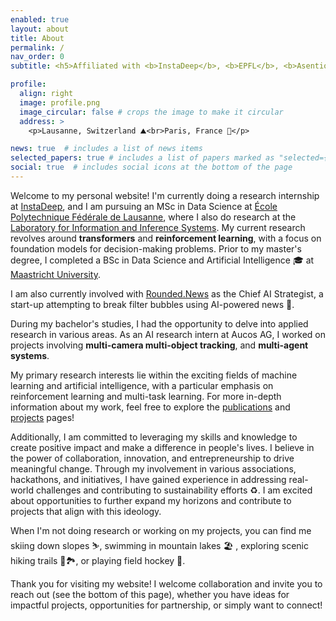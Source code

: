 ```yaml
---
enabled: true
layout: about
title: About
permalink: /
nav_order: 0
subtitle: <h5>Affiliated with <b>InstaDeep</b>, <b>EPFL</b>, <b>Asentio</b>, Aucos AG, Maastricht University</h5>

profile:
  align: right
  image: profile.png
  image_circular: false # crops the image to make it circular
  address: >
    <p>Lausanne, Switzerland ⛰️<br>Paris, France 🎨</p>

news: true  # includes a list of news items
selected_papers: true # includes a list of papers marked as "selected={true}"
social: true  # includes social icons at the bottom of the page
---
```


Welcome to my personal website! I'm currently doing a research internship at [InstaDeep](https://www.instadeep.com/), and I am pursuing an MSc in Data Science at [École Polytechnique Fédérale de Lausanne](https://www.epfl.ch/education/master/programs/data-science/),
where I also do research at the [Laboratory for Information and Inference Systems](https://www.epfl.ch/labs/lions/).
My current research revolves around **transformers** and **reinforcement learning**, with a focus on foundation models
for decision-making problems. Prior to my master's degree, I completed a BSc in Data Science and Artificial 
Intelligence 🎓 at [Maastricht University](https://www.maastrichtuniversity.nl/education/bachelor/data-science-and-artificial-intelligence).

I am also currently involved with [Rounded.News](https://rounded.news) as the Chief AI Strategist, a start-up attempting
to break filter bubbles using AI-powered news 📰.

During my bachelor's studies, I had the opportunity to delve into applied research in various areas. As an AI research 
intern at Aucos AG, I worked on projects involving **multi-camera multi-object tracking**, and **multi-agent systems**.

My primary research interests lie within the exciting fields of machine learning and artificial intelligence, with a 
particular emphasis on reinforcement learning and multi-task learning. For more in-depth information about my work, feel
free to explore the [publications](/publications/) and [projects](/projects/) pages!

Additionally, I am committed to leveraging my skills and knowledge to create positive impact and make a difference in 
people's lives. I believe in the power of collaboration, innovation, and entrepreneurship to drive meaningful 
change. Through my involvement in various associations, hackathons, and initiatives, I have gained 
experience in addressing real-world challenges and contributing to sustainability efforts ♻. I am excited about 
opportunities to further expand my horizons and contribute to projects that align with this ideology.

When I'm not doing research or working on my projects, you can find me skiing down slopes ⛷, swimming in mountain lakes 🏖️
, exploring scenic hiking trails 🥾🏞️, or playing field hockey 🏑. 

Thank you for visiting my website! I welcome collaboration and invite you to reach out (see the bottom of this
page), whether you have ideas for impactful projects, opportunities for partnership, or simply want to connect!

[//]: # (Link to your social media connections, too. This theme is set up to use [Font Awesome icons]&#40;http://fortawesome.github.io/Font-Awesome/&#41; and [Academicons]&#40;https://jpswalsh.github.io/academicons/&#41;, like the ones below. Add your Facebook, Twitter, LinkedIn, Google Scholar, or just disable all of them.)
